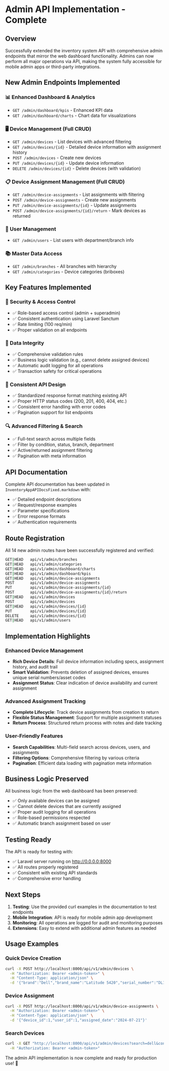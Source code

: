# Admin API Implementation - Complete

## Overview

Successfully extended the inventory system API with comprehensive admin endpoints that mirror the web dashboard functionality. Admins can now perform all major operations via API, making the system fully accessible for mobile admin apps or third-party integrations.

## New Admin Endpoints Implemented

### 📊 Enhanced Dashboard & Analytics
- `GET /admin/dashboard/kpis` - Enhanced KPI data
- `GET /admin/dashboard/charts` - Chart data for visualizations

### 🖥️ Device Management (Full CRUD)
- `GET /admin/devices` - List devices with advanced filtering
- `GET /admin/devices/{id}` - Detailed device information with assignment history
- `POST /admin/devices` - Create new devices
- `PUT /admin/devices/{id}` - Update device information
- `DELETE /admin/devices/{id}` - Delete devices (with validation)

### 📋 Device Assignment Management (Full CRUD)
- `GET /admin/device-assignments` - List assignments with filtering
- `POST /admin/device-assignments` - Create new assignments
- `PUT /admin/device-assignments/{id}` - Update assignments
- `POST /admin/device-assignments/{id}/return` - Mark devices as returned

### 👥 User Management
- `GET /admin/users` - List users with department/branch info

### 📚 Master Data Access
- `GET /admin/branches` - All branches with hierarchy
- `GET /admin/categories` - Device categories (briboxes)

## Key Features Implemented

### 🔐 Security & Access Control
- ✅ Role-based access control (admin + superadmin)
- ✅ Consistent authentication using Laravel Sanctum
- ✅ Rate limiting (100 req/min)
- ✅ Proper validation on all endpoints

### 📝 Data Integrity
- ✅ Comprehensive validation rules
- ✅ Business logic validation (e.g., cannot delete assigned devices)
- ✅ Automatic audit logging for all operations
- ✅ Transaction safety for critical operations

### 🎯 Consistent API Design
- ✅ Standardized response format matching existing API
- ✅ Proper HTTP status codes (200, 201, 400, 404, etc.)
- ✅ Consistent error handling with error codes
- ✅ Pagination support for list endpoints

### 🔍 Advanced Filtering & Search
- ✅ Full-text search across multiple fields
- ✅ Filter by condition, status, branch, department
- ✅ Active/returned assignment filtering
- ✅ Pagination with meta information

## API Documentation

Complete API documentation has been updated in `InventoryAppAPIDocsFixed.markdown` with:
- ✅ Detailed endpoint descriptions
- ✅ Request/response examples
- ✅ Parameter specifications
- ✅ Error response formats
- ✅ Authentication requirements

## Route Registration

All 14 new admin routes have been successfully registered and verified:

```bash
GET|HEAD   api/v1/admin/branches
GET|HEAD   api/v1/admin/categories  
GET|HEAD   api/v1/admin/dashboard/charts
GET|HEAD   api/v1/admin/dashboard/kpis
GET|HEAD   api/v1/admin/device-assignments
POST       api/v1/admin/device-assignments
PUT        api/v1/admin/device-assignments/{id}
POST       api/v1/admin/device-assignments/{id}/return
GET|HEAD   api/v1/admin/devices
POST       api/v1/admin/devices
GET|HEAD   api/v1/admin/devices/{id}
PUT        api/v1/admin/devices/{id}
DELETE     api/v1/admin/devices/{id}
GET|HEAD   api/v1/admin/users
```

## Implementation Highlights

### Enhanced Device Management
- **Rich Device Details**: Full device information including specs, assignment history, and audit trail
- **Smart Validation**: Prevents deletion of assigned devices, ensures unique serial numbers/asset codes
- **Assignment Status**: Clear indication of device availability and current assignment

### Advanced Assignment Tracking
- **Complete Lifecycle**: Track device assignments from creation to return
- **Flexible Status Management**: Support for multiple assignment statuses
- **Return Process**: Structured return process with notes and date tracking

### User-Friendly Features
- **Search Capabilities**: Multi-field search across devices, users, and assignments
- **Filtering Options**: Comprehensive filtering by various criteria
- **Pagination**: Efficient data loading with pagination meta information

## Business Logic Preserved

All business logic from the web dashboard has been preserved:
- ✅ Only available devices can be assigned
- ✅ Cannot delete devices that are currently assigned
- ✅ Proper audit logging for all operations
- ✅ Role-based permissions respected
- ✅ Automatic branch assignment based on user

## Testing Ready

The API is ready for testing with:
- ✅ Laravel server running on http://0.0.0.0:8000
- ✅ All routes properly registered
- ✅ Consistent with existing API standards
- ✅ Comprehensive error handling

## Next Steps

1. **Testing**: Use the provided curl examples in the documentation to test endpoints
2. **Mobile Integration**: API is ready for mobile admin app development
3. **Monitoring**: All operations are logged for audit and monitoring purposes
4. **Extensions**: Easy to extend with additional admin features as needed

## Usage Examples

### Quick Device Creation
```bash
curl -X POST http://localhost:8000/api/v1/admin/devices \
  -H "Authorization: Bearer <admin-token>" \
  -H "Content-Type: application/json" \
  -d '{"brand":"Dell","brand_name":"Latitude 5420","serial_number":"DL123456","asset_code":"COMP/LAP/0725/100","bribox_id":"01","condition":"Baik"}'
```

### Device Assignment
```bash
curl -X POST http://localhost:8000/api/v1/admin/device-assignments \
  -H "Authorization: Bearer <admin-token>" \
  -H "Content-Type: application/json" \
  -d '{"device_id":1,"user_id":1,"assigned_date":"2024-07-21"}'
```

### Search Devices
```bash
curl -X GET "http://localhost:8000/api/v1/admin/devices?search=dell&condition=Baik" \
  -H "Authorization: Bearer <admin-token>"
```

The admin API implementation is now complete and ready for production use! 🚀
